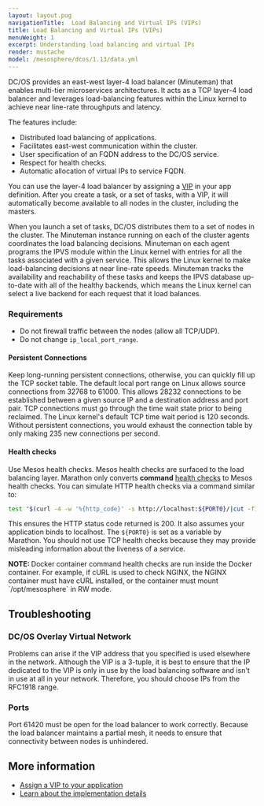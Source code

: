 ```yaml
---
layout: layout.pug
navigationTitle:  Load Balancing and Virtual IPs (VIPs)
title: Load Balancing and Virtual IPs (VIPs)
menuWeight: 1
excerpt: Understanding load balancing and virtual IPs
render: mustache
model: /mesosphere/dcos/1.13/data.yml
---
```



DC/OS provides an east-west layer-4 load balancer (Minuteman) that enables multi-tier microservices architectures. It acts as a TCP layer-4 load balancer and leverages load-balancing features within the Linux kernel to achieve near line-rate throughputs and latency.

The features include:
- Distributed load balancing of applications.
- Facilitates east-west communication within the cluster.
- User specification of an FQDN address to the DC/OS service.
- Respect for health checks.
- Automatic allocation of virtual IPs to service FQDN.

You can use the layer-4 load balancer by assigning a [VIP](/mesosphere/dcos/1.13/networking/load-balancing-vips/virtual-ip-addresses/) in your app definition. After you create a task, or a set of tasks, with a VIP, it will automatically become available to all nodes in the cluster, including the masters.

When you launch a set of tasks, DC/OS distributes them to a set of nodes in the cluster. The Minuteman instance running on each of the cluster agents coordinates the load balancing decisions. Minuteman on each agent programs the IPVS module within the Linux kernel with entries for all the tasks associated with a given service. This allows the Linux kernel to make load-balancing decisions at near line-rate speeds. Minuteman tracks the availability and reachability of these tasks and keeps the IPVS database up-to-date with all of the healthy backends, which means the Linux kernel can select a live backend for each request that it load balances.

### Requirements

-  Do not firewall traffic between the nodes (allow all TCP/UDP).
-  Do not change `ip_local_port_range`.

#### Persistent Connections
Keep long-running persistent connections, otherwise, you can quickly fill up the TCP socket table. The default local port range on Linux allows source connections from 32768 to 61000. This allows 28232 connections to be established between a given source IP and a destination address and port pair. TCP connections must go through the time wait state prior to being reclaimed. The Linux kernel's default TCP time wait period is 120 seconds. Without persistent connections, you would exhaust the connection table by only making 235 new connections per second.

#### Health checks
Use Mesos health checks. Mesos health checks are surfaced to the load balancing layer. Marathon only converts **command** [health checks](/mesosphere/dcos/1.13/deploying-services/creating-services/health-checks/) to Mesos health checks. You can simulate HTTP health checks via a command similar to:

 ```bash
 test "$(curl -4 -w '%{http_code}' -s http://localhost:${PORT0}/|cut -f1 -d" ")" == 200
 ```

 This ensures the HTTP status code returned is 200. It also assumes your application binds to localhost. The `${PORT0}` is set as a variable by Marathon. You should not use TCP health checks because they may provide misleading information about the liveness of a service.

<p class="message--note"><strong>NOTE: </strong>Docker container command health checks are run inside the Docker container. For example, if cURL is used to check NGINX, the NGINX container must have cURL installed, or the container must mount `/opt/mesosphere` in RW mode.</p>

## Troubleshooting

### DC/OS Overlay Virtual Network
Problems can arise if the VIP address that you specified is used elsewhere in the network. Although the VIP is a 3-tuple, it is best to ensure that the IP dedicated to the VIP is only in use by the load balancing software and isn't in use at all in your network. Therefore, you should choose IPs from the RFC1918 range.

### Ports
Port 61420 must be open for the load balancer to work correctly. Because the load balancer maintains a partial mesh, it needs to ensure that connectivity between nodes is unhindered.

## More information

- [Assign a VIP to your application](/mesosphere/dcos/1.13/networking/load-balancing-vips/virtual-ip-addresses/)
- [Learn about the implementation details](https://github.com/dcos/minuteman)
